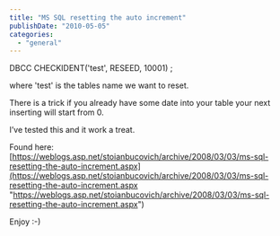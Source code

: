 ```yaml
---
title: "MS SQL resetting the auto increment"
publishDate: "2010-05-05"
categories: 
  - "general"
---
```


DBCC CHECKIDENT('test', RESEED, 10001) ;

where 'test' is the tables name we want to reset.

There is a trick if you already have some date into your table your next inserting will start from 0.

I’ve tested this and it work a treat.

Found here: [https://weblogs.asp.net/stoianbucovich/archive/2008/03/03/ms-sql-resetting-the-auto-increment.aspx](https://weblogs.asp.net/stoianbucovich/archive/2008/03/03/ms-sql-resetting-the-auto-increment.aspx "https://weblogs.asp.net/stoianbucovich/archive/2008/03/03/ms-sql-resetting-the-auto-increment.aspx")

Enjoy :-)
